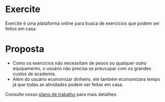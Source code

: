 # Exercite
Exercite é uma plataforma online para busca de exercícios que podem ser feitos em casa.

# Proposta
* Como os exercícios não necessitam de pesos ou qualquer outro equipamento, o usuário não precisa se preucupar com os grandes custos de academia.
* Além do usuário economizar dinheiro, ele também economizara tempo já que todas as atividades podem ser feitas em casa.

Consulte nosso [plano de trabalho](https://www.dropbox.com/home/EACH/8%C2%BA%20Semestre/Solu%C3%A7%C3%B5es%20Web/Descri%C3%A7%C3%A3o%20da%20aplica%C3%A7%C3%A3o?preview=Plano+de+trabalho.pdf) para mais detalhes:
